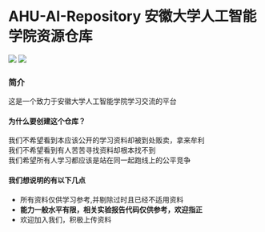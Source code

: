 # AHU-AI-Repository   安徽大学人工智能学院资源仓库
<a><img src="https://img.shields.io/github/forks/{DylanAo}/{AHU-AI-Repository}.svg"></a>
<a><img src="https://img.shields.io/github/stars/{DylanAo}/{AHU-AI-Repository}.svg"></a>
### 简介
这是一个致力于安徽大学人工智能学院学习交流的平台<br>
#### 为什么要创建这个仓库？
我们不希望看到本应该公开的学习资料却被到处贩卖，拿来牟利<br>
我们不希望看到有人苦苦寻找资料却根本找不到<br>
我们希望所有人学习都应该是站在同一起跑线上的公平竞争<br>
#### 我们想说明的有以下几点
* 所有资料仅供学习参考,并剔除过时且已经不适用资料<br>
* **能力一般水平有限，相关实验报告代码仅供参考，欢迎指正**<br>
* 欢迎加入我们，积极上传资料<br>
